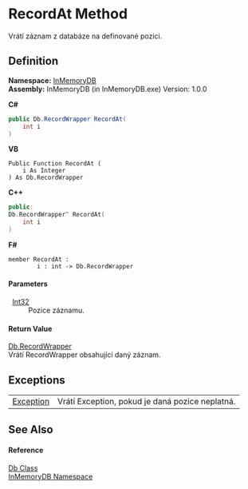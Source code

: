 # RecordAt Method


Vrátí záznam z databáze na definované pozici.



## Definition
**Namespace:** <a href="InMemoryDB/Help/044e8d7f-0f94-a8b4-bd65-529f6359fdf7">InMemoryDB</a>  
**Assembly:** InMemoryDB (in InMemoryDB.exe) Version: 1.0.0

**C#**
``` C#
public Db.RecordWrapper RecordAt(
	int i
)
```
**VB**
``` VB
Public Function RecordAt ( 
	i As Integer
) As Db.RecordWrapper
```
**C++**
``` C++
public:
Db.RecordWrapper^ RecordAt(
	int i
)
```
**F#**
``` F#
member RecordAt : 
        i : int -> Db.RecordWrapper 
```



#### Parameters
<dl><dt>  <a href="InMemoryDB/Help/https://learn.microsoft.com/dotnet/api/system.int32" target="_blank" rel="noopener noreferrer">Int32</a></dt><dd>Pozice záznamu.</dd></dl>

#### Return Value
<a href="InMemoryDB/Help/15d1f56f-3dc8-30e2-1769-44c8b9a97dea">Db.RecordWrapper</a>  
Vrátí RecordWrapper obsahující daný záznam.

## Exceptions
<table>
<tr>
<td><a href="InMemoryDB/Help/https://learn.microsoft.com/dotnet/api/system.exception" target="_blank" rel="noopener noreferrer">Exception</a></td>
<td>Vrátí Exception, pokud je daná pozice neplatná.</td></tr>
</table>

## See Also


#### Reference
<a href="InMemoryDB/Help/072256a6-4e86-2a0a-723b-934e64bcdb43">Db Class</a>  
<a href="InMemoryDB/Help/044e8d7f-0f94-a8b4-bd65-529f6359fdf7">InMemoryDB Namespace</a>  
